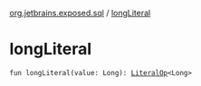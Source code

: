 [org.jetbrains.exposed.sql](index.md) / [longLiteral](.)

# longLiteral

`fun longLiteral(value: Long): `[`LiteralOp`](-literal-op/index.md)`<Long>`